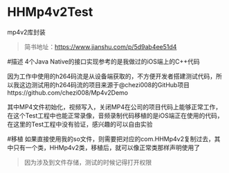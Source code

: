 # HHMp4v2Test
mp4v2库封装

>简书地址：https://www.jianshu.com/p/5d9ab4ee51d4

#描述
4个Java Native的接口实现参考的是我做过的iOS端上的C++代码

因为工作中使用的h264码流是从设备端获取的，不方便开发者搭建测试代码，所以我这边测试用的h264码流的项目来源于@chezi008的GitHub项目https://github.com/chezi008/Mp4v2Demo

其中MP4文件初始化，视频写入，关闭MP4在公司的项目代码上能够正常工作，在这个Test工程中也能正常录像，音频录制代码移植的是iOS端正在使用的代码，在这里的Test工程中没有验证，感兴趣的可以自由实验

#移植
如果直接使用我的so文件，则需要把对应的com.HHMp4v2复制过去，其中只有一个类，HHMp4v2类，移植后，就可以像正常类那样声明使用了

>因为涉及到文件存储，测试的时候记得打开权限
